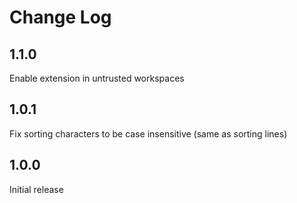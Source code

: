 # Change Log

## 1.1.0
Enable extension in untrusted workspaces

## 1.0.1
Fix sorting characters to be case insensitive (same as sorting lines)

## 1.0.0
Initial release